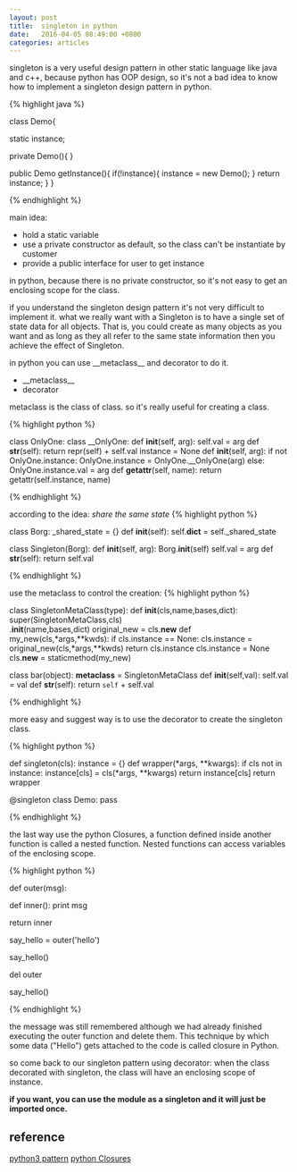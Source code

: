 ```yaml
---
layout: post
title:  singleton in python
date:   2016-04-05 08:49:00 +0800
categories: articles
---
```


singleton is a very useful design pattern in other static language like java and
c++, because python has OOP design, so it's not a bad idea to know how to implement
a singleton design pattern in python.

{% highlight java %}

class Demo{

  static instance;

  private Demo(){
  }

  public Demo getInstance(){
    if(!instance){
      instance = new Demo();
    }
    return instance;
  }
}

{% endhighlight %}

main idea:

- hold a static variable
- use a private constructor as default, so the class can't be instantiate by customer
- provide a public interface for user to get instance

in python, because there is no private constructor, so it's not easy to get an enclosing
scope for the class.

if you understand the singleton design pattern it's not very difficult to implement it.
what we really want with a Singleton is to have a single set of state data for all objects.
That is, you could create as many objects as you want and as long as they all refer to the same state information then you achieve the effect of Singleton.

in python you can use \_\_metaclass\_\_ and decorator to do it.

+ \_\_metaclass\_\_
+ decorator

metaclass is the class of class. so it's really useful for creating a class.

{% highlight python %}

class OnlyOne:
    class __OnlyOne:
        def __init__(self, arg):
            self.val = arg
        def __str__(self):
            return repr(self) + self.val
    instance = None
    def __init__(self, arg):
        if not OnlyOne.instance:
            OnlyOne.instance = OnlyOne.__OnlyOne(arg)
        else:
            OnlyOne.instance.val = arg
    def __getattr__(self, name):
        return getattr(self.instance, name)

{% endhighlight %}

according to the idea: *share the same state*
{% highlight python %}

class Borg:
    _shared_state = {}
    def __init__(self):
        self.__dict__ = self._shared_state

class Singleton(Borg):
    def __init__(self, arg):
        Borg.__init__(self)
        self.val = arg
    def __str__(self): return self.val

{% endhighlight %}

use the metaclass to control the creation:
{% highlight python %}

class SingletonMetaClass(type):
    def __init__(cls,name,bases,dict):
        super(SingletonMetaClass,cls)\
          .__init__(name,bases,dict)
        original_new = cls.__new__
        def my_new(cls,*args,**kwds):
            if cls.instance == None:
                cls.instance = \
                  original_new(cls,*args,**kwds)
            return cls.instance
        cls.instance = None
        cls.__new__ = staticmethod(my_new)

class bar(object):
    __metaclass__ = SingletonMetaClass
    def __init__(self,val):
        self.val = val
    def __str__(self):
        return `self` + self.val

{% endhighlight %}

more easy and suggest way is to use the decorator to create the singleton class.

{% highlight python %}

 def singleton(cls):
     instance = {}
     def wrapper(*args, **kwargs):
         if cls not in instance:
             instance[cls] = cls(*args, **kwargs)
         return instance[cls]
     return wrapper

@singleton
class Demo: pass

{% endhighlight %}

the last way use the python Closures, a function defined inside another function is called a nested function. Nested functions can access variables of the enclosing scope.

{% highlight python %}

def outer(msg):

  def inner():
    print msg

  return inner


say_hello = outer('hello')

say_hello()

del outer

say_hello()

{% endhighlight %}

the message was still remembered although we had already finished executing the outer function and
delete them. This technique by which some data ("Hello") gets attached to the code is called closure in Python.

so come back to our singleton pattern using decorator: when the class decorated with singleton,
the class will have an enclosing scope of instance.

**if you want, you can use the module as a singleton and it will just be imported once.**

## reference

[python3 pattern](http://python-3-patterns-idioms-test.readthedocs.org/en/latest/Singleton.html)
[python Closures](http://www.programiz.com/python-programming/closure)
